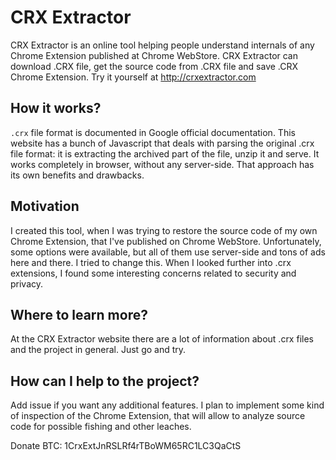# CRX Extractor

CRX Extractor is an online tool helping people understand internals of any Chrome Extension published at Chrome WebStore.
CRX Extractor can download .CRX file, get the source code from .CRX file and save .CRX Chrome Extension.
Try it yourself at http://crxextractor.com

## How it works?

`.crx` file format is documented in Google official documentation. This website has a bunch of Javascript that deals with 
parsing the original .crx file format: it is extracting the archived part of the file, unzip it and serve. It works completely 
in browser, without any server-side. That approach has its own benefits and drawbacks.

## Motivation
I created this tool, when I was trying to restore the source code of my own Chrome Extension, that I've published on Chrome 
WebStore. Unfortunately, some options were available, but all of them use server-side and tons of ads here and there. 
I tried to change this. When I looked further into .crx extensions, I found some interesting concerns related to security and privacy.

## Where to learn more?
At the CRX Extractor website there are a lot of information about .crx files and the project in general. Just go and try.

## How can I help to the project?
Add issue if you want any additional features. I plan to implement some kind of inspection of the Chrome Extension, 
that will allow to analyze source code for possible fishing and other leaches. 

Donate BTC: 1CrxExtJnRSLRf4rTBoWM65RC1LC3QaCtS
